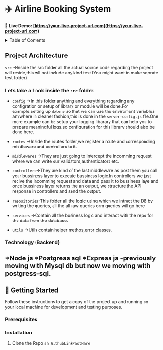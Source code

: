 # ✈️ Airline Booking System

**🚀 Live Demo: [https://your-live-project-url.com](https://your-live-project-url.com)**

<details>
  <summary>Table of Contents</summary>
  <ol>
    <li><a href="#about-the-project">About The Project</a></li>
    <li><a href="#-tech-stack">Tech Stack</a></li>
    <li><a href="#-features">Features</a></li>
    <li><a href="#-getting-started">Getting Started</a></li>
    <li><a href="#-deployment--architecture">Deployment & Architecture</a></li>
    <li><a href="#-contact">Contact</a></li>
  </ol>
</details>

## Project Architecture
`src` ->Inside the src folder all the actual source code regarding the project will reside,this wll not include any kind test.(You might want to make seprate test folder)
### Lets take a Look inside the `src` folder.
 - `config` ->In this folder anything and everything regarding any configration or setup of library or module will be done.For example:setting up `dotenv` so that we can use the enviroment variables anywhere in cleaner fashion,this is done in the `server-config.js` file.One more example can be setup your logging libarary that can help you to prepare meaningful logs,so configuration for this library should also be done here.

- `routes` ->Inside the routes folder,we register a route and corresponding middleware and controllers to it.

- `middlewares` ->They are just going to intercept the incomming request where we can write our validators,authenticators etc.

- `controllers`->They are kind of the last middleware as post them you call your bussiness layer to execute bussiness logic.In controllers we just recive the incomming request and data and pass it to bussiness laye and once bussiness layer returns the an output, we structure the API response in controllers and send the output.

- `repositories`-This folder all the logic using which we intract the DB by writing the queries, all the all raw queries orm queries will go here.

- `services` ->Contain all the business logic and interact with the repo for the data from the database.
 
- `utils` ->Utils contain helper methos,error classes.
### Technology (Backend)
*Node js 
*Postgress sql
*Express js
 -previously moving with Mysql db but now we moving with postgress-sql.
 -
## 🚀 Getting Started
Follow these instructions to get a copy of the project up and running on your local machine for development and testing purposes.

### Prerequisites


### Installation
1. Clone the Repo
```sh GithubLinkPastHare   ```
